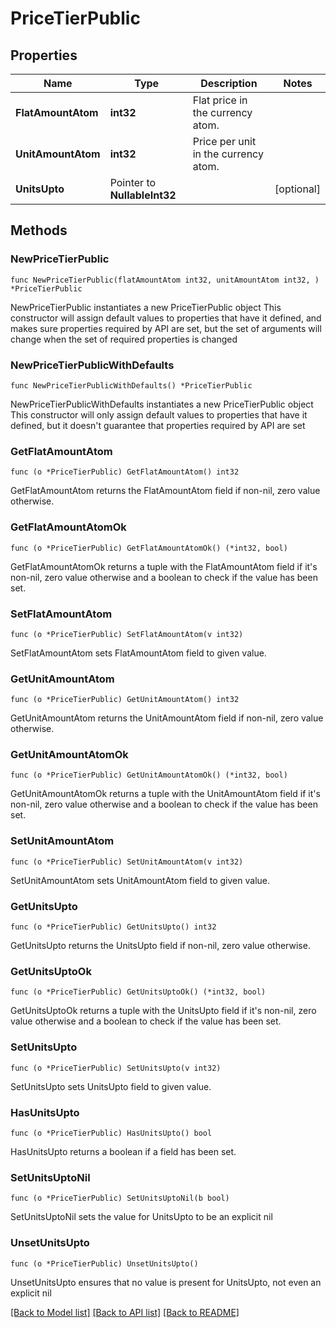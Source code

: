 # PriceTierPublic

## Properties

Name | Type | Description | Notes
------------ | ------------- | ------------- | -------------
**FlatAmountAtom** | **int32** | Flat price in the currency atom. | 
**UnitAmountAtom** | **int32** | Price per unit in the currency atom. | 
**UnitsUpto** | Pointer to **NullableInt32** |  | [optional] 

## Methods

### NewPriceTierPublic

`func NewPriceTierPublic(flatAmountAtom int32, unitAmountAtom int32, ) *PriceTierPublic`

NewPriceTierPublic instantiates a new PriceTierPublic object
This constructor will assign default values to properties that have it defined,
and makes sure properties required by API are set, but the set of arguments
will change when the set of required properties is changed

### NewPriceTierPublicWithDefaults

`func NewPriceTierPublicWithDefaults() *PriceTierPublic`

NewPriceTierPublicWithDefaults instantiates a new PriceTierPublic object
This constructor will only assign default values to properties that have it defined,
but it doesn't guarantee that properties required by API are set

### GetFlatAmountAtom

`func (o *PriceTierPublic) GetFlatAmountAtom() int32`

GetFlatAmountAtom returns the FlatAmountAtom field if non-nil, zero value otherwise.

### GetFlatAmountAtomOk

`func (o *PriceTierPublic) GetFlatAmountAtomOk() (*int32, bool)`

GetFlatAmountAtomOk returns a tuple with the FlatAmountAtom field if it's non-nil, zero value otherwise
and a boolean to check if the value has been set.

### SetFlatAmountAtom

`func (o *PriceTierPublic) SetFlatAmountAtom(v int32)`

SetFlatAmountAtom sets FlatAmountAtom field to given value.


### GetUnitAmountAtom

`func (o *PriceTierPublic) GetUnitAmountAtom() int32`

GetUnitAmountAtom returns the UnitAmountAtom field if non-nil, zero value otherwise.

### GetUnitAmountAtomOk

`func (o *PriceTierPublic) GetUnitAmountAtomOk() (*int32, bool)`

GetUnitAmountAtomOk returns a tuple with the UnitAmountAtom field if it's non-nil, zero value otherwise
and a boolean to check if the value has been set.

### SetUnitAmountAtom

`func (o *PriceTierPublic) SetUnitAmountAtom(v int32)`

SetUnitAmountAtom sets UnitAmountAtom field to given value.


### GetUnitsUpto

`func (o *PriceTierPublic) GetUnitsUpto() int32`

GetUnitsUpto returns the UnitsUpto field if non-nil, zero value otherwise.

### GetUnitsUptoOk

`func (o *PriceTierPublic) GetUnitsUptoOk() (*int32, bool)`

GetUnitsUptoOk returns a tuple with the UnitsUpto field if it's non-nil, zero value otherwise
and a boolean to check if the value has been set.

### SetUnitsUpto

`func (o *PriceTierPublic) SetUnitsUpto(v int32)`

SetUnitsUpto sets UnitsUpto field to given value.

### HasUnitsUpto

`func (o *PriceTierPublic) HasUnitsUpto() bool`

HasUnitsUpto returns a boolean if a field has been set.

### SetUnitsUptoNil

`func (o *PriceTierPublic) SetUnitsUptoNil(b bool)`

 SetUnitsUptoNil sets the value for UnitsUpto to be an explicit nil

### UnsetUnitsUpto
`func (o *PriceTierPublic) UnsetUnitsUpto()`

UnsetUnitsUpto ensures that no value is present for UnitsUpto, not even an explicit nil

[[Back to Model list]](../README.md#documentation-for-models) [[Back to API list]](../README.md#documentation-for-api-endpoints) [[Back to README]](../README.md)


